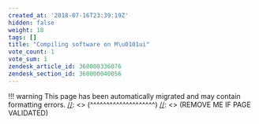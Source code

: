 ```yaml
---
created_at: '2018-07-16T23:39:19Z'
hidden: false
weight: 18
tags: []
title: "Compiling software on M\u0101ui"
vote_count: 1
vote_sum: 1
zendesk_article_id: 360000336076
zendesk_section_id: 360000040056
---
```




[//]: <> (REMOVE ME IF PAGE VALIDATED)
[//]: <> (vvvvvvvvvvvvvvvvvvvv)
!!! warning
    This page has been automatically migrated and may contain formatting errors.
[//]: <> (^^^^^^^^^^^^^^^^^^^^)
[//]: <> (REMOVE ME IF PAGE VALIDATED)

